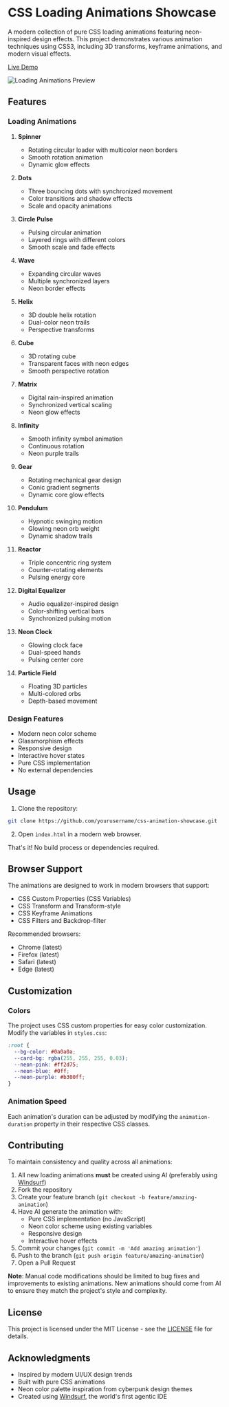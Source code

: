 # CSS Loading Animations Showcase

A modern collection of pure CSS loading animations featuring neon-inspired design effects. This project demonstrates various animation techniques using CSS3, including 3D transforms, keyframe animations, and modern visual effects.

 [Live Demo](https://shasikhan.github.io/css-loading-animations/)

![Loading Animations Preview](preview.gif)

## Features

### Loading Animations

1. **Spinner**

   - Rotating circular loader with multicolor neon borders
   - Smooth rotation animation
   - Dynamic glow effects

2. **Dots**

   - Three bouncing dots with synchronized movement
   - Color transitions and shadow effects
   - Scale and opacity animations

3. **Circle Pulse**

   - Pulsing circular animation
   - Layered rings with different colors
   - Smooth scale and fade effects

4. **Wave**

   - Expanding circular waves
   - Multiple synchronized layers
   - Neon border effects

5. **Helix**

   - 3D double helix rotation
   - Dual-color neon trails
   - Perspective transforms

6. **Cube**

   - 3D rotating cube
   - Transparent faces with neon edges
   - Smooth perspective rotation

7. **Matrix**

   - Digital rain-inspired animation
   - Synchronized vertical scaling
   - Neon glow effects

8. **Infinity**
   - Smooth infinity symbol animation
   - Continuous rotation
   - Neon purple trails

9. **Gear**

   - Rotating mechanical gear design
   - Conic gradient segments
   - Dynamic core glow effects

10. **Pendulum**

    - Hypnotic swinging motion
    - Glowing neon orb weight
    - Dynamic shadow trails

11. **Reactor**

    - Triple concentric ring system
    - Counter-rotating elements
    - Pulsing energy core

12. **Digital Equalizer**

    - Audio equalizer-inspired design
    - Color-shifting vertical bars
    - Synchronized pulsing motion

13. **Neon Clock**

    - Glowing clock face
    - Dual-speed hands
    - Pulsing center core

14. **Particle Field**

    - Floating 3D particles
    - Multi-colored orbs
    - Depth-based movement

### Design Features

- Modern neon color scheme
- Glassmorphism effects
- Responsive design
- Interactive hover states
- Pure CSS implementation
- No external dependencies

## Usage

1. Clone the repository:

```bash
git clone https://github.com/yourusername/css-animation-showcase.git
```

2. Open `index.html` in a modern web browser.

That's it! No build process or dependencies required.

## Browser Support

The animations are designed to work in modern browsers that support:

- CSS Custom Properties (CSS Variables)
- CSS Transform and Transform-style
- CSS Keyframe Animations
- CSS Filters and Backdrop-filter

Recommended browsers:

- Chrome (latest)
- Firefox (latest)
- Safari (latest)
- Edge (latest)

## Customization

### Colors

The project uses CSS custom properties for easy color customization. Modify the variables in `styles.css`:

```css
:root {
  --bg-color: #0a0a0a;
  --card-bg: rgba(255, 255, 255, 0.03);
  --neon-pink: #ff2d75;
  --neon-blue: #0ff;
  --neon-purple: #b300ff;
}
```

### Animation Speed

Each animation's duration can be adjusted by modifying the `animation-duration` property in their respective CSS classes.

## Contributing

To maintain consistency and quality across all animations:

1. All new loading animations **must** be created using AI (preferably using [Windsurf](https://codeium.com/windsurf))
2. Fork the repository
3. Create your feature branch (`git checkout -b feature/amazing-animation`)
4. Have AI generate the animation with:
   - Pure CSS implementation (no JavaScript)
   - Neon color scheme using existing variables
   - Responsive design
   - Interactive hover effects
5. Commit your changes (`git commit -m 'Add amazing animation'`)
6. Push to the branch (`git push origin feature/amazing-animation`)
7. Open a Pull Request

**Note**: Manual code modifications should be limited to bug fixes and improvements to existing animations. New animations should come from AI to ensure they match the project's style and complexity.

## License

This project is licensed under the MIT License - see the [LICENSE](LICENSE) file for details.

## Acknowledgments

- Inspired by modern UI/UX design trends
- Built with pure CSS animations
- Neon color palette inspiration from cyberpunk design themes
- Created using [Windsurf](https://www.codeium.com/windsurf), the world's first agentic IDE
